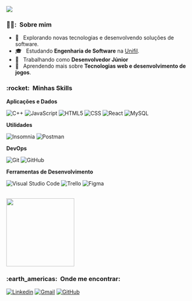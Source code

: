 
![](https://komarev.com/ghpvc/?username=oliveeiralucas&color=006bed)

<h3> 🙇‍♂️: &nbsp;Sobre mim </h3>

- 🤔 &nbsp; Explorando novas tecnologias e desenvolvendo soluções de software.
- 🎓 &nbsp; Estudando **Engenharia de Software** na <a href="[link da sua faculdade](https://unifil.br/)">Unifil</a>.
- 💼 &nbsp; Trabalhando como **Desenvolvedor Júnior**</a>
- 🌱 &nbsp; Aprendendo mais sobre **Tecnologias web e desenvolvimento de jogos**.

<h3> :rocket: &nbsp;Minhas Skills </h3>

**Aplicações e Dados**

  ![C++](https://img.shields.io/badge/-C++-333333?style=flat&logo=C%2B%2B&logoColor=00599C)
  ![JavaScript](https://img.shields.io/badge/-JavaScript-333333?style=flat&logo=javascript)
  ![HTML5](https://img.shields.io/badge/-HTML5-333333?style=flat&logo=HTML5)
  ![CSS](https://img.shields.io/badge/-CSS-333333?style=flat&logo=CSS3&logoColor=1572B6)
  ![React](https://img.shields.io/badge/-React-333333?style=flat&logo=react)
  ![MySQL](https://img.shields.io/badge/-MySQL-333333?style=flat&logo=mysql)

**Utilidades**

  ![Insomnia](https://img.shields.io/badge/-Insomnia-333333?style=flat&logo=insomnia)
  ![Postman](https://img.shields.io/badge/-Postman-333333?style=flat&logo=postman)

**DevOps**

  ![Git](https://img.shields.io/badge/-Git-333333?style=flat&logo=git)
  ![GitHub](https://img.shields.io/badge/-GitHub-333333?style=flat&logo=github)

**Ferramentas de Desenvolvimento**

  ![Visual Studio Code](https://img.shields.io/badge/-Visual%20Studio%20Code-333333?style=flat&logo=visual-studio-code&logoColor=007ACC)
  ![Trello](https://img.shields.io/badge/-Trello-333333?style=flat&logo=trello&logoColor=007ACC)
  ![Figma](https://img.shields.io/badge/-Figma-333333?style=flat&logo=figma&logoColor=007ACC)

<br/>

<a href="https://github.com/oliveeiralucas">
  <img height="180em" src="https://github-readme-stats.vercel.app/api?username=oliveeiralucas&theme=dracula&show_icons=true" />
</a>

<br/>

<h3> :earth_americas: &nbsp;Onde me encontrar: </h3> 

[![Linkedin](https://img.shields.io/badge/-In-blue?style=flat-square&logo=Linkedin&logoColor=white&link=https://www.linkedin.com/in/oliveeiralucas/)](https://www.linkedin.com/in/oliveeiralucas/)
[![Gmail](https://img.shields.io/badge/-gmail-006bed?style=flat-square&logo=Gmail&logoColor=white&link=mailto:oliveeiralucas.dev@gmail.com)](mailto:oliveeiralucas.dev@gmail.com)
[![GitHub]( https://img.shields.io/github/followers/oliveeiralucas?label=follow&style=social)](https://github.com/oliveeiralucas)
